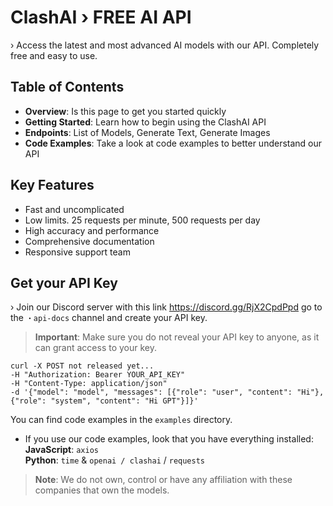 ClashAI › FREE AI API
======
› Access the latest and most advanced AI models with our API. Completely free and easy to use.

Table of Contents
------------
- **Overview**: Is this page to get you started quickly
- **Getting Started**: Learn how to begin using the ClashAI API
- **Endpoints**: List of Models, Generate Text, Generate Images
- **Code Examples**: Take a look at code examples to better understand our API

Key Features
------------
- Fast and uncomplicated
- Low limits. 25 requests per minute, 500 requests per day
- High accuracy and performance
- Comprehensive documentation
- Responsive support team

Get your API Key
------------
› Join our Discord server with this link https://discord.gg/RjX2CpdPpd go to the `・api-docs` channel and create your API key.

> **Important**: Make sure you do not reveal your API key to anyone, as it can grant access to your key.

```
curl -X POST not released yet...
-H "Authorization: Bearer YOUR_API_KEY"
-H "Content-Type: application/json"
-d '{"model": "model", "messages": [{"role": "user", "content": "Hi"}, {"role": "system", "content": "Hi GPT"}]}'
```

You can find code examples in the ``examples`` directory.
- If you use our code examples, look that you have everything installed:
**JavaScript**: ``axios``\
**Python**: ``time`` & ``openai / clashai`` / ``requests`` 

> **Note**: We do not own, control or have any affiliation with these companies that own the models.